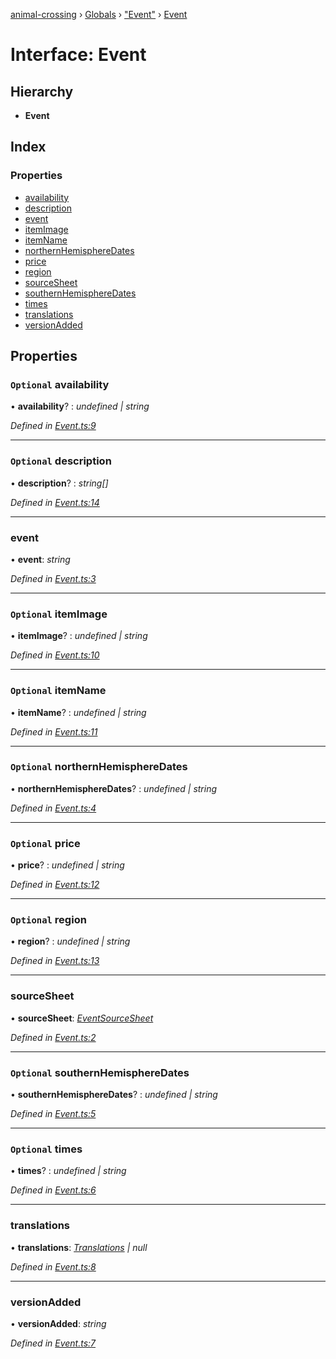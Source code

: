 [animal-crossing](../README.md) › [Globals](../globals.md) › ["Event"](../modules/_event_.md) › [Event](_event_.event.md)

# Interface: Event

## Hierarchy

* **Event**

## Index

### Properties

* [availability](_event_.event.md#optional-availability)
* [description](_event_.event.md#optional-description)
* [event](_event_.event.md#event)
* [itemImage](_event_.event.md#optional-itemimage)
* [itemName](_event_.event.md#optional-itemname)
* [northernHemisphereDates](_event_.event.md#optional-northernhemispheredates)
* [price](_event_.event.md#optional-price)
* [region](_event_.event.md#optional-region)
* [sourceSheet](_event_.event.md#sourcesheet)
* [southernHemisphereDates](_event_.event.md#optional-southernhemispheredates)
* [times](_event_.event.md#optional-times)
* [translations](_event_.event.md#translations)
* [versionAdded](_event_.event.md#versionadded)

## Properties

### `Optional` availability

• **availability**? : *undefined | string*

*Defined in [Event.ts:9](https://github.com/Norviah/animal-crossing/blob/0da76a6/module/types/Event.ts#L9)*

___

### `Optional` description

• **description**? : *string[]*

*Defined in [Event.ts:14](https://github.com/Norviah/animal-crossing/blob/0da76a6/module/types/Event.ts#L14)*

___

###  event

• **event**: *string*

*Defined in [Event.ts:3](https://github.com/Norviah/animal-crossing/blob/0da76a6/module/types/Event.ts#L3)*

___

### `Optional` itemImage

• **itemImage**? : *undefined | string*

*Defined in [Event.ts:10](https://github.com/Norviah/animal-crossing/blob/0da76a6/module/types/Event.ts#L10)*

___

### `Optional` itemName

• **itemName**? : *undefined | string*

*Defined in [Event.ts:11](https://github.com/Norviah/animal-crossing/blob/0da76a6/module/types/Event.ts#L11)*

___

### `Optional` northernHemisphereDates

• **northernHemisphereDates**? : *undefined | string*

*Defined in [Event.ts:4](https://github.com/Norviah/animal-crossing/blob/0da76a6/module/types/Event.ts#L4)*

___

### `Optional` price

• **price**? : *undefined | string*

*Defined in [Event.ts:12](https://github.com/Norviah/animal-crossing/blob/0da76a6/module/types/Event.ts#L12)*

___

### `Optional` region

• **region**? : *undefined | string*

*Defined in [Event.ts:13](https://github.com/Norviah/animal-crossing/blob/0da76a6/module/types/Event.ts#L13)*

___

###  sourceSheet

• **sourceSheet**: *[EventSourceSheet](../enums/_event_.eventsourcesheet.md)*

*Defined in [Event.ts:2](https://github.com/Norviah/animal-crossing/blob/0da76a6/module/types/Event.ts#L2)*

___

### `Optional` southernHemisphereDates

• **southernHemisphereDates**? : *undefined | string*

*Defined in [Event.ts:5](https://github.com/Norviah/animal-crossing/blob/0da76a6/module/types/Event.ts#L5)*

___

### `Optional` times

• **times**? : *undefined | string*

*Defined in [Event.ts:6](https://github.com/Norviah/animal-crossing/blob/0da76a6/module/types/Event.ts#L6)*

___

###  translations

• **translations**: *[Translations](_event_.translations.md) | null*

*Defined in [Event.ts:8](https://github.com/Norviah/animal-crossing/blob/0da76a6/module/types/Event.ts#L8)*

___

###  versionAdded

• **versionAdded**: *string*

*Defined in [Event.ts:7](https://github.com/Norviah/animal-crossing/blob/0da76a6/module/types/Event.ts#L7)*

